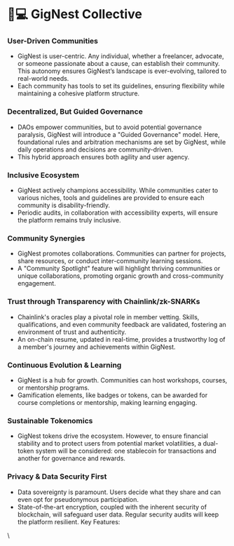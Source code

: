 # 👩💻 GigNest Collective

### User-Driven Communities

* GigNest is user-centric. Any individual, whether a freelancer, advocate, or someone passionate about a cause, can establish their community. This autonomy ensures GigNest’s landscape is ever-evolving, tailored to real-world needs.
* Each community has tools to set its guidelines, ensuring flexibility while maintaining a cohesive platform structure.

### Decentralized, But Guided Governance

* DAOs empower communities, but to avoid potential governance paralysis, GigNest will introduce a "Guided Governance" model. Here, foundational rules and arbitration mechanisms are set by GigNest, while daily operations and decisions are community-driven.
* This hybrid approach ensures both agility and user agency.

### Inclusive Ecosystem

* GigNest actively champions accessibility. While communities cater to various niches, tools and guidelines are provided to ensure each community is disability-friendly.
* Periodic audits, in collaboration with accessibility experts, will ensure the platform remains truly inclusive.

### Community Synergies

* GigNest promotes collaborations. Communities can partner for projects, share resources, or conduct inter-community learning sessions.
* A "Community Spotlight" feature will highlight thriving communities or unique collaborations, promoting organic growth and cross-community engagement.

### Trust through Transparency with Chainlink/zk-SNARKs

* Chainlink's oracles play a pivotal role in member vetting. Skills, qualifications, and even community feedback are validated, fostering an environment of trust and authenticity.
* An on-chain resume, updated in real-time, provides a trustworthy log of a member's journey and achievements within GigNest.

### Continuous Evolution & Learning

* GigNest is a hub for growth. Communities can host workshops, courses, or mentorship programs.
* Gamification elements, like badges or tokens, can be awarded for course completions or mentorship, making learning engaging.

### Sustainable Tokenomics

* GigNest tokens drive the ecosystem. However, to ensure financial stability and to protect users from potential market volatilities, a dual-token system will be considered: one stablecoin for transactions and another for governance and rewards.

### Privacy & Data Security First

* Data sovereignty is paramount. Users decide what they share and can even opt for pseudonymous participation.
* State-of-the-art encryption, coupled with the inherent security of blockchain, will safeguard user data. Regular security audits will keep the platform resilient. Key Features:

\

